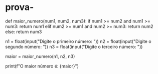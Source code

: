 # prova-
def maior_numero(num1, num2, num3):
    if num1 >= num2 and num1 >= num3:
        return num1
    elif num2 >= num1 and num2 >= num3:
        return num2
    else:
        return num3

n1 = float(input("Digite o primeiro número: "))
n2 = float(input("Digite o segundo número: "))
n3 = float(input("Digite o terceiro número: "))

maior = maior_numero(n1, n2, n3)

print(f"O maior número é: {maior}")

